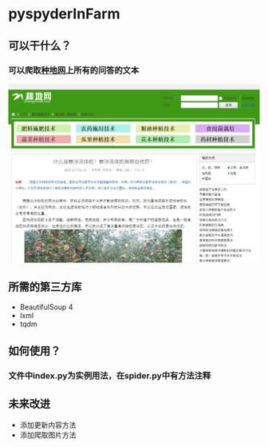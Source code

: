 # pyspyderInFarm
## 可以干什么？
### 可以爬取[种地网](http://www.zhongdi168.com/)上所有的问答的文本
![pic1](images/pic1.png)
## 所需的第三方库
* BeautifulSoup 4
* lxml
* tqdm
## 如何使用？
### 文件中**index.py**为实例用法，在**spider.py**中有方法注释
## 未来改进
* 添加更新内容方法
* 添加爬取图片方法